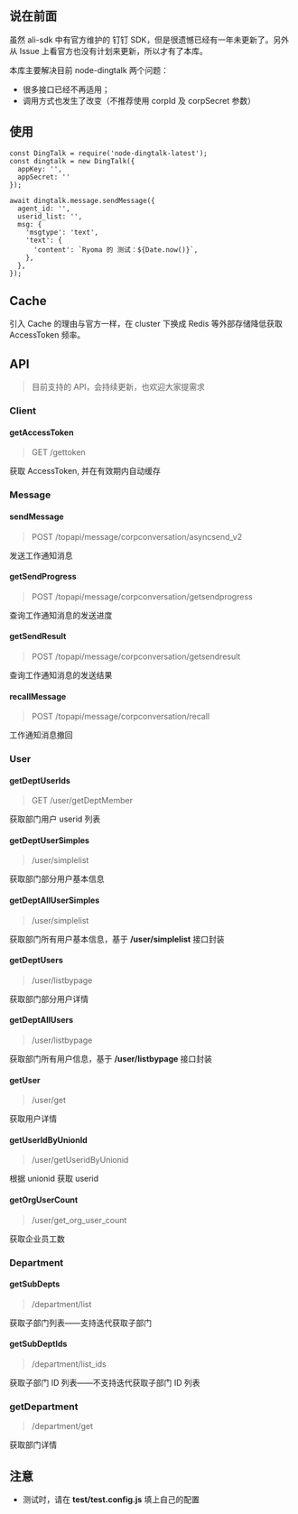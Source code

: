 ## 说在前面
虽然 ali-sdk 中有官方维护的 钉钉 SDK，但是很遗憾已经有一年未更新了。另外从 Issue 上看官方也没有计划来更新，所以才有了本库。

本库主要解决目前 node-dingtalk 两个问题：
- 很多接口已经不再适用；
- 调用方式也发生了改变（不推荐使用 corpId 及 corpSecret 参数）

## 使用

```
const DingTalk = require('node-dingtalk-latest');
const dingtalk = new DingTalk({
  appKey: '',
  appSecret: ''
});

await dingtalk.message.sendMessage({
  agent_id: '',
  userid_list: '',
  msg: {
    'msgtype': 'text',
    'text': {
      'content': `Ryoma 的 测试：${Date.now()}`,
    },
  },
});
```

## Cache
引入 Cache 的理由与官方一样，在 cluster 下换成 Redis 等外部存储降低获取 AccessToken 频率。

## API

> 目前支持的 API，会持续更新，也欢迎大家提需求

### Client
#### getAccessToken
> GET /gettoken

获取 AccessToken, 并在有效期内自动缓存

### Message
#### sendMessage
> POST /topapi/message/corpconversation/asyncsend_v2

发送工作通知消息

#### getSendProgress
> POST /topapi/message/corpconversation/getsendprogress

查询工作通知消息的发送进度

#### getSendResult
> POST /topapi/message/corpconversation/getsendresult

查询工作通知消息的发送结果

#### recallMessage
> POST /topapi/message/corpconversation/recall

工作通知消息撤回

### User

#### getDeptUserIds

> GET /user/getDeptMember

获取部门用户 userid 列表

#### getDeptUserSimples

> /user/simplelist

获取部门部分用户基本信息

#### getDeptAllUserSimples

> /user/simplelist

获取部门所有用户基本信息，基于 **/user/simplelist** 接口封装

#### getDeptUsers

> /user/listbypage

获取部门部分用户详情

#### getDeptAllUsers

> /user/listbypage

获取部门所有用户信息，基于 **/user/listbypage** 接口封装

#### getUser

> /user/get

获取用户详情

#### getUserIdByUnionId

> /user/getUseridByUnionid

根据 unionid 获取 userid

#### getOrgUserCount

> /user/get_org_user_count

获取企业员工数

### Department

#### getSubDepts

> /department/list

获取子部门列表——支持迭代获取子部门

#### getSubDeptIds

> /department/list_ids

获取子部门 ID  列表——不支持迭代获取子部门 ID 列表

### getDepartment

> /department/get

获取部门详情

## 注意
- 测试时，请在 **test/test.config.js** 填上自己的配置